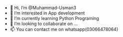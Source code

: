 - 👋 Hi, I’m @Muhammad-Usman3
- 👀 I’m interested in App development
- 🌱 I’m currently learning Python Programing
- 💞️ I’m looking to collaborate on ...
- 📫 You can contact me on whatsapp(03066478064)

<!---
Muhammad-Usman3/Muhammad-Usman3 is a ✨ special ✨ repository because its `README.md` (this file) appears on your GitHub profile.
You can click the Preview link to take a look at your changes.
--->
